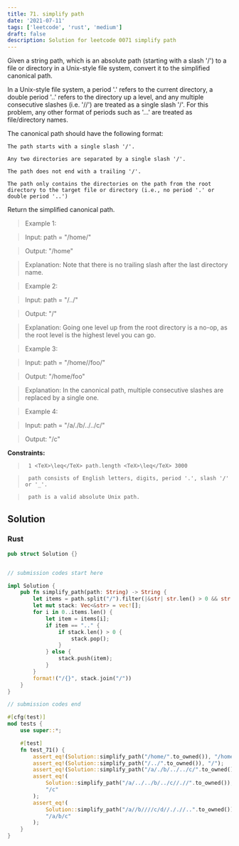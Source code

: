 ```yaml
---
title: 71. simplify path
date: '2021-07-11'
tags: ['leetcode', 'rust', 'medium']
draft: false
description: Solution for leetcode 0071 simplify path
---
```


 

  Given a string path, which is an absolute path (starting with a slash '/') to a file or directory in a Unix-style file system, convert it to the simplified canonical path.

  In a Unix-style file system, a period '.' refers to the current directory, a double period '..' refers to the directory up a level, and any multiple consecutive slashes (i.e. '//') are treated as a single slash '/'. For this problem, any other format of periods such as '...' are treated as file/directory names.

  The canonical path should have the following format:

  

  	The path starts with a single slash '/'.

  	Any two directories are separated by a single slash '/'.

  	The path does not end with a trailing '/'.

  	The path only contains the directories on the path from the root directory to the target file or directory (i.e., no period '.' or double period '..')

  

  Return the simplified canonical path.

   

 >   Example 1:

  

 >   Input: path <TeX>=</TeX> "/home/"

 >   Output: "/home"

 >   Explanation: Note that there is no trailing slash after the last directory name.

  

 >   Example 2:

  

 >   Input: path <TeX>=</TeX> "/../"

 >   Output: "/"

 >   Explanation: Going one level up from the root directory is a no-op, as the root level is the highest level you can go.

  

 >   Example 3:

  

 >   Input: path <TeX>=</TeX> "/home//foo/"

 >   Output: "/home/foo"

 >   Explanation: In the canonical path, multiple consecutive slashes are replaced by a single one.

  

 >   Example 4:

  

 >   Input: path <TeX>=</TeX> "/a/./b/../../c/"

 >   Output: "/c"

  

   

  **Constraints:**

  

 >   	1 <TeX>\leq</TeX> path.length <TeX>\leq</TeX> 3000

 >   	path consists of English letters, digits, period '.', slash '/' or '_'.

 >   	path is a valid absolute Unix path.


## Solution
### Rust
```rust
pub struct Solution {}


// submission codes start here

impl Solution {
    pub fn simplify_path(path: String) -> String {
        let items = path.split("/").filter(|&str| str.len() > 0 && str != ".").collect::<Vec<&str>>();
        let mut stack: Vec<&str> = vec![];
        for i in 0..items.len() {
            let item = items[i];
            if item == ".." {
                if stack.len() > 0 {
                    stack.pop();
                }
            } else {
                stack.push(item);
            }
        }
        format!("/{}", stack.join("/")) 
    }
}

// submission codes end

#[cfg(test)]
mod tests {
    use super::*;

    #[test]
    fn test_71() {
        assert_eq!(Solution::simplify_path("/home/".to_owned()), "/home");
        assert_eq!(Solution::simplify_path("/../".to_owned()), "/");
        assert_eq!(Solution::simplify_path("/a/./b/../../c/".to_owned()), "/c");
        assert_eq!(
            Solution::simplify_path("/a/../../b/../c//.//".to_owned()),
            "/c"
        );
        assert_eq!(
            Solution::simplify_path("/a//b////c/d//././/..".to_owned()),
            "/a/b/c"
        );
    }
}

```
